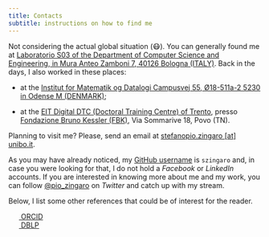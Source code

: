 ```yaml
---
title: Contacts
subtitle: instructions on how to find me
---
```


Not considering the actual global situation (😷). You can generally found me at [Laboratorio S03 of the Department of Computer Science and Engineering, in Mura Anteo Zamboni 7, 40126 Bologna (ITALY)](http://w3w.co/rotaie.piastra.tavola). Back in the days, I also worked in these places:

- at the [Institut for Matematik og Datalogi Campusvej 55, Ø18-511a-2 5230 in Odense M (DENMARK)](http://w3w.co/invitato.inclinati.sostenute);

- at the [EIT Digital DTC (Doctoral Training Centre) of Trento](https://doctoralschool.eitdigital.eu/doctoral-training-centres/dtc-trento/), presso [Fondazione Bruno Kessler (FBK)](https://www.fbk.eu/en/), Via Sommarive 18, Povo (TN).

Planning to visit me? Please, send an email at [stefanopio.zingaro
[at] unibo.it](mailto:stefanopio.zingaro@unibo.it).

As you may have already noticed, my [GitHub
username](https://github.com/szingaro) is `szingaro` and, in case you were
looking for that, I do not hold a _Facebook_ or _LinkedIn_ accounts.
If you are interested in knowing more about me and my work, you can follow [@pio_zingaro](https://twitter.com/pio_zingaro) on _Twitter_ and catch up with my stream.

Below, I list some other references that could be of interest for the reader.

<div>
    <a 
    href="https://orcid.org/0000-0002-8462-5651" 
    style="vertical-align:top;">
    <img 
    src="https://orcid.org/sites/default/files/images/orcid_16x16.png" style="width:1em;margin-right:.5em;">
    ORCID
    </a>
</div>
<div>
    <a 
    href="https://dblp.uni-trier.de/pers/hd/z/Zingaro:Stefano_Pio"
    style="vertical-align:top;">
    <img 
    src="https://saveriogiallorenzo.com/imgs/dblp.png"
    style="width:1em;margin-right:.5em;">
    DBLP
    </a>
</div>
